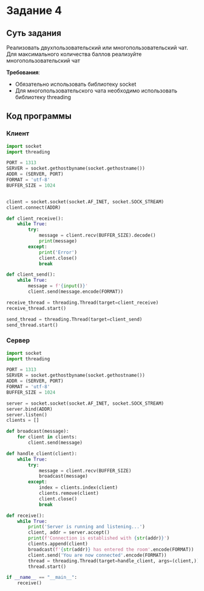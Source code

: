 # Задание 4

## Суть задания

Реализовать двухпользовательский или многопользовательский чат. Для максимального количества баллов реализуйте многопользовательский чат

**Требования**:
- Обязательно использовать библиотеку socket
- Для многопользовательского чата необходимо использовать библиотеку threading

## Код программы

### Клиент

```python
import socket
import threading

PORT = 1313
SERVER = socket.gethostbyname(socket.gethostname())
ADDR = (SERVER, PORT)
FORMAT = 'utf-8'
BUFFER_SIZE = 1024


client = socket.socket(socket.AF_INET, socket.SOCK_STREAM)
client.connect(ADDR)

def client_receive():
    while True:
        try:
            message = client.recv(BUFFER_SIZE).decode()
            print(message)
        except:
            print('Error')
            client.close()
            break

def client_send():
    while True:
        message = f'{input()}'
        client.send(message.encode(FORMAT))

receive_thread = threading.Thread(target=client_receive)
receive_thread.start()

send_thread = threading.Thread(target=client_send)
send_thread.start()
```

### Сервер
```python
import socket
import threading

PORT = 1313
SERVER = socket.gethostbyname(socket.gethostname())
ADDR = (SERVER, PORT)
FORMAT = 'utf-8'
BUFFER_SIZE = 1024

server = socket.socket(socket.AF_INET, socket.SOCK_STREAM)
server.bind(ADDR)
server.listen()
clients = []

def broadcast(message):
    for client in clients:
        client.send(message)

def handle_client(client):
    while True:
        try:
            message = client.recv(BUFFER_SIZE)
            broadcast(message)
        except:
            index = clients.index(client)
            clients.remove(client)
            client.close()
            break

def receive():
    while True:
        print('Server is running and listening...')
        client, addr = server.accept()
        print(f'Connection is established with {str(addr)}')
        clients.append(client)
        broadcast(f'{str(addr)} has entered the room'.encode(FORMAT))
        client.send('You are now connected'.encode(FORMAT))
        thread = threading.Thread(target=handle_client, args=(client,))
        thread.start()

if __name__ == "__main__":
    receive()
```